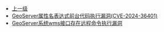 * [上一级](docs/wy876_poc/)
* [GeoServer属性名表达式前台代码执行漏洞(CVE-2024-36401)](docs/wy876_poc/GeoServer/GeoServer%E5%B1%9E%E6%80%A7%E5%90%8D%E8%A1%A8%E8%BE%BE%E5%BC%8F%E5%89%8D%E5%8F%B0%E4%BB%A3%E7%A0%81%E6%89%A7%E8%A1%8C%E6%BC%8F%E6%B4%9E%28CVE-2024-36401%29.md)
* [GeoServer系统wms接口存在远程命令执行漏洞](docs/wy876_poc/GeoServer/GeoServer%E7%B3%BB%E7%BB%9Fwms%E6%8E%A5%E5%8F%A3%E5%AD%98%E5%9C%A8%E8%BF%9C%E7%A8%8B%E5%91%BD%E4%BB%A4%E6%89%A7%E8%A1%8C%E6%BC%8F%E6%B4%9E.md)
